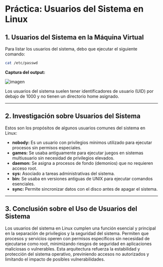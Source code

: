 # Práctica: Usuarios del Sistema en Linux

## 1. Usuarios del Sistema en la Máquina Virtual
Para listar los usuarios del sistema, debo que ejecutar el siguiente comando:

```bash
cat /etc/passwd
```

**Captura del output:**

![imagen](https://github.com/user-attachments/assets/adea1bf0-b04c-46e4-9203-d59a45d90795)

Los usuarios del sistema suelen tener identificadores de usuario (UID) por debajo de 1000 y no tienen un directorio home asignado.

---

## 2. Investigación sobre Usuarios del Sistema

Estos son los propósitos de algunos usuarios comunes del sistema en Linux:

- **nobody:** Es un usuario con privilegios mínimos utilizado para ejecutar procesos sin permisos especiales.
- **games:** Se usaba antiguamente para ejecutar juegos en sistemas multiusuario sin necesidad de privilegios elevados.
- **daemon:** Se asigna a procesos de fondo (demonios) que no requieren acceso root.
- **sys:** Asociado a tareas administrativas del sistema.
- **bin:** Se usaba en versiones antiguas de UNIX para ejecutar comandos esenciales.
- **sync:** Permite sincronizar datos con el disco antes de apagar el sistema.

---

## 3. Conclusión sobre el Uso de Usuarios del Sistema

Los usuarios del sistema en Linux cumplen una función esencial y principal en la separación de privilegios y la seguridad del sistema. Permiten que procesos y servicios operen con permisos específicos sin necesidad de ejecutarse como root, minimizando riesgos de seguridad en aplicaciones maliciosas o vulnerables. Esta arquitectura refuerza la estabilidad y protección del sistema operativo, previniendo accesos no autorizados y limitando el impacto de posibles vulnerabilidades.
